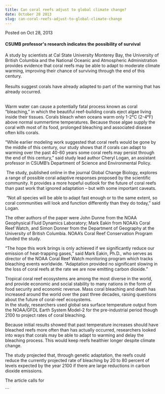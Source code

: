 ```yaml
---
title: Can coral reefs adjust to global climate change?
date: October 28 2013
slug: can-coral-reefs-adjust-to-global-climate-change
---
```


 



<span class="date">Posted on Oct 28, 2013    </span>
<h4>CSUMB professor&apos;s research indicates the possibility of
survival&#xA0;</h4>
<p>A study by scientists at Cal State University Monterey Bay, the
University of British Columbia and the National Oceanic and
Atmospheric Administration provides evidence that coral reefs may
be able to adapt to moderate climate warming, improving their
chance of surviving through the end of this century.<br>
<br>
Results suggest corals have already adapted to part of the warming
that has already occurred.</br></br></p>
<p>Warm water can cause a potentially fatal process known as coral
&#x201C;bleaching,&#x201D; in which the beautiful reef-building corals eject
algae living inside their tissues. Corals bleach when oceans warm
only 1-2&#xB0;C (2-4&#xB0;F) above normal summertime temperatures. Because
those algae supply the coral with most of its food, prolonged
bleaching and associated disease often kills corals.</p>
<p>&#x201C;While earlier modeling work suggested that coral reefs would be
gone by the middle of this century, our study shows that if corals
can adapt to warming over the past 40-60 years some coral reefs may
persist through the end of this century,&#x201D; said study lead author
Cheryl Logan, an assistant professor in CSUMB&#x2019;s Department of
Science and Environmental Policy.</p>
<p>&#xA0;The study, published online in the journal Global Change
Biology, explores a range of possible coral adaptive responses
proposed by the scientific community. It provides a more hopeful
outlook for the future of coral reefs than past work that ignored
adaptation &#x2013; but with some important caveats.</p>
<p>&#xA0;&#x201C;Not all species will be able to adapt fast enough or to
the same extent, so coral communities will look and function
differently than they do today,&#x201D; said Logan.</p>
<p>The other authors of the paper were John Dunne from the NOAA
Geophysical Fluid Dynamics Laboratory; Mark Eakin from NOAA&#x2019;s Coral
Reef Watch, and Simon Donner from the Department of Geography at
the University of British Columbia. NOAA&#x2019;s Coral Reef Conservation
Program funded the study.</p>
<p>&#x201C;The hope this work brings is only achieved if we significantly
reduce our emission of heat-trapping gases,&#x201D; said Mark Eakin,
Ph.D., who serves as director of the NOAA Coral Reef Watch
monitoring program which tracks bleaching events worldwide.
&#x201C;Adaptation provided no significant slowing in the loss of coral
reefs at the rate we are now emitting carbon dioxide.&#x201D;</p>
<p>Tropical coral reef ecosystems are among the most diverse in the
world, and provide economic and social stability to many nations in
the form of food security and economic revenue. Mass coral
bleaching and death has increased around the world over the past
three decades, raising questions about the future of coral-reef
ecosystems.<br>
In the study, researchers used global sea surface temperature
output from the NOAA/GFDL Earth System Model-2 for the
pre-industrial period though 2100 to project rates of coral
bleaching.</br></p>
<p>Because initial results showed that past temperature increases
should have bleached reefs more often than has actually occurred,
researchers looked into ways that corals may be able to adapt to
warming and delay the bleaching process. This would keep reefs
healthier longer despite climate change.</p>
<p>The study projected that, through genetic adaptation, the reefs
could reduce the currently projected rate of bleaching by 20 to 80
percent of levels expected by the year 2100 if there are large
reductions in carbon dioxide emissions.</p>
<p>The article calls for </p>
```
